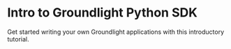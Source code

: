 # Intro to Groundlight Python SDK

Get started writing your own Groundlight applications with this introductory tutorial. 